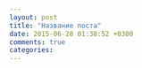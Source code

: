 ```yaml
---
layout: post
title: "Название поста"
date: 2015-06-28 01:38:52 +0300
comments: true
categories: 
---
```

